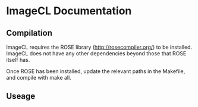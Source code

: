 # ImageCL Documentation #

## Compilation ##

ImageCL requires the ROSE library (http://rosecompiler.org/) to be installed. ImageCL does not have any other dependencies beyond those that ROSE itself has.

Once ROSE has been installed, update the relevant paths in the Makefile, and compile with make all.

## Useage ##

